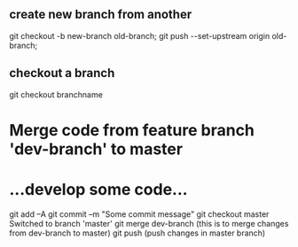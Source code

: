 ## create new branch from another
git checkout -b new-branch old-branch;
git push --set-upstream origin old-branch;

## checkout a branch
git checkout branchname



# Merge code from feature branch 'dev-branch' to master
# ...develop some code...

 git add –A
 git commit –m "Some commit message"
 git checkout master
Switched to branch 'master'
 git merge dev-branch  (this is to merge changes from dev-branch to master)
git push (push changes in master branch)
